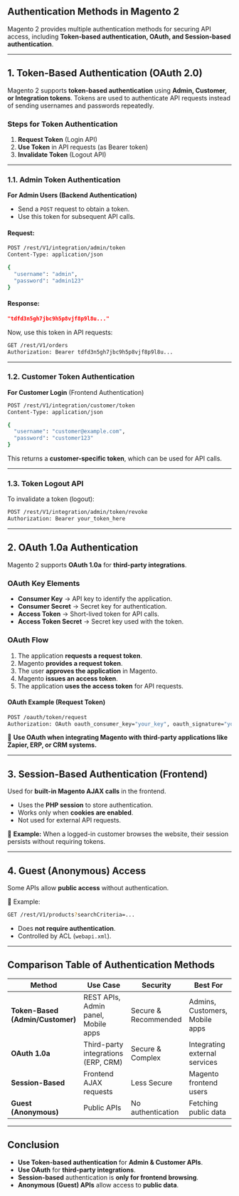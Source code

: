 ## **Authentication Methods in Magento 2**

Magento 2 provides multiple authentication methods for securing API access, including **Token-based authentication, OAuth, and Session-based authentication**.

---

## **1. Token-Based Authentication (OAuth 2.0)**

Magento 2 supports **token-based authentication** using **Admin, Customer, or Integration tokens**.
Tokens are used to authenticate API requests instead of sending usernames and passwords repeatedly.

### **Steps for Token Authentication**

1. **Request Token** (Login API)
2. **Use Token** in API requests (as Bearer token)
3. **Invalidate Token** (Logout API)

---

### **1.1. Admin Token Authentication**

**For Admin Users (Backend Authentication)**

* Send a `POST` request to obtain a token.
* Use this token for subsequent API calls.

#### **Request:**

```sh
POST /rest/V1/integration/admin/token
Content-Type: application/json

{
  "username": "admin",
  "password": "admin123"
}
```

#### **Response:**

```json
"tdfd3n5gh7jbc9h5p8vjf8p9l8u..."
```

Now, use this token in API requests:

```sh
GET /rest/V1/orders
Authorization: Bearer tdfd3n5gh7jbc9h5p8vjf8p9l8u...
```

---

### **1.2. Customer Token Authentication**

**For Customer Login** (Frontend Authentication)

```sh
POST /rest/V1/integration/customer/token
Content-Type: application/json

{
  "username": "customer@example.com",
  "password": "customer123"
}
```

This returns a **customer-specific token**, which can be used for API calls.

---

### **1.3. Token Logout API**

To invalidate a token (logout):

```sh
POST /rest/V1/integration/admin/token/revoke
Authorization: Bearer your_token_here
```

---

## **2. OAuth 1.0a Authentication**

Magento 2 supports **OAuth 1.0a** for **third-party integrations**.

### **OAuth Key Elements**

* **Consumer Key** → API key to identify the application.
* **Consumer Secret** → Secret key for authentication.
* **Access Token** → Short-lived token for API calls.
* **Access Token Secret** → Secret key used with the token.

### **OAuth Flow**

1. The application **requests a request token**.
2. Magento **provides a request token**.
3. The user **approves the application** in Magento.
4. Magento **issues an access token**.
5. The application **uses the access token** for API requests.

#### **OAuth Example (Request Token)**

```sh
POST /oauth/token/request
Authorization: OAuth oauth_consumer_key="your_key", oauth_signature="your_signature"
```

🔹 **Use OAuth when integrating Magento with third-party applications like Zapier, ERP, or CRM systems.**

---

## **3. Session-Based Authentication (Frontend)**

Used for **built-in Magento AJAX calls** in the frontend.

* Uses the **PHP session** to store authentication.
* Works only when **cookies are enabled**.
* Not used for external API requests.

🔹 **Example:** When a logged-in customer browses the website, their session persists without requiring tokens.

---

## **4. Guest (Anonymous) Access**

Some APIs allow **public access** without authentication.

🔹 Example:

```sh
GET /rest/V1/products?searchCriteria=...
```

* Does **not require authentication**.
* Controlled by ACL (`webapi.xml`).

---

## **Comparison Table of Authentication Methods**

| Method                           | Use Case                            | Security             | Best For                       |
| -------------------------------- | ----------------------------------- | -------------------- | ------------------------------ |
| **Token-Based (Admin/Customer)** | REST APIs, Admin panel, Mobile apps | Secure & Recommended | Admins, Customers, Mobile apps |
| **OAuth 1.0a**                   | Third-party integrations (ERP, CRM) | Secure & Complex     | Integrating external services  |
| **Session-Based**                | Frontend AJAX requests              | Less Secure          | Magento frontend users         |
| **Guest (Anonymous)**            | Public APIs                         | No authentication    | Fetching public data           |

---

## **Conclusion**

* **Use Token-based authentication** for **Admin & Customer APIs**.
* **Use OAuth** for **third-party integrations**.
* **Session-based** authentication is **only for frontend browsing**.
* **Anonymous (Guest) APIs** allow access to **public data**.
